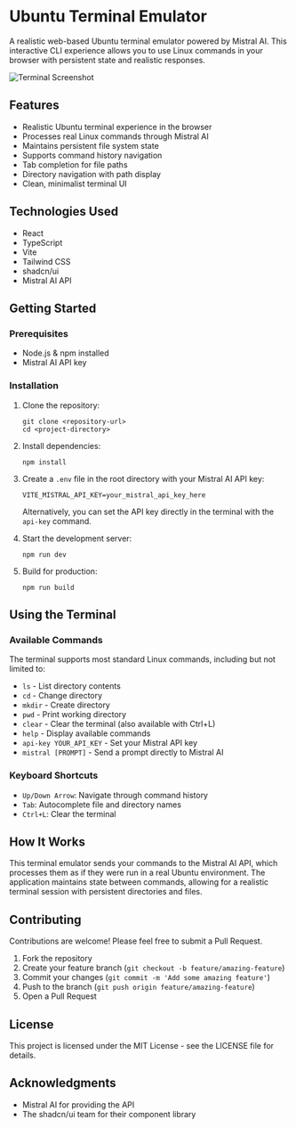 # Ubuntu Terminal Emulator

A realistic web-based Ubuntu terminal emulator powered by Mistral AI. This interactive CLI experience allows you to use Linux commands in your browser with persistent state and realistic responses.

![Terminal Screenshot](https://placeholder.for/screenshot.png)

## Features

- Realistic Ubuntu terminal experience in the browser
- Processes real Linux commands through Mistral AI
- Maintains persistent file system state
- Supports command history navigation
- Tab completion for file paths
- Directory navigation with path display
- Clean, minimalist terminal UI

## Technologies Used

- React
- TypeScript
- Vite
- Tailwind CSS
- shadcn/ui
- Mistral AI API

## Getting Started

### Prerequisites

- Node.js & npm installed
- Mistral AI API key

### Installation

1. Clone the repository:
   ```
   git clone <repository-url>
   cd <project-directory>
   ```

2. Install dependencies:
   ```
   npm install
   ```

3. Create a `.env` file in the root directory with your Mistral AI API key:
   ```
   VITE_MISTRAL_API_KEY=your_mistral_api_key_here
   ```
   
   Alternatively, you can set the API key directly in the terminal with the `api-key` command.

4. Start the development server:
   ```
   npm run dev
   ```

5. Build for production:
   ```
   npm run build
   ```

## Using the Terminal

### Available Commands

The terminal supports most standard Linux commands, including but not limited to:

- `ls` - List directory contents
- `cd` - Change directory
- `mkdir` - Create directory
- `pwd` - Print working directory
- `clear` - Clear the terminal (also available with Ctrl+L)
- `help` - Display available commands
- `api-key YOUR_API_KEY` - Set your Mistral API key
- `mistral [PROMPT]` - Send a prompt directly to Mistral AI

### Keyboard Shortcuts

- `Up/Down Arrow`: Navigate through command history
- `Tab`: Autocomplete file and directory names
- `Ctrl+L`: Clear the terminal

## How It Works

This terminal emulator sends your commands to the Mistral AI API, which processes them as if they were run in a real Ubuntu environment. The application maintains state between commands, allowing for a realistic terminal session with persistent directories and files.

## Contributing

Contributions are welcome! Please feel free to submit a Pull Request.

1. Fork the repository
2. Create your feature branch (`git checkout -b feature/amazing-feature`)
3. Commit your changes (`git commit -m 'Add some amazing feature'`)
4. Push to the branch (`git push origin feature/amazing-feature`)
5. Open a Pull Request

## License

This project is licensed under the MIT License - see the LICENSE file for details.

## Acknowledgments

- Mistral AI for providing the API
- The shadcn/ui team for their component library

